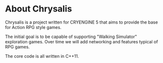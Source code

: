 # About Chrysalis

Chrysalis is a project written for CRYENGINE 5 that aims to provide the base for Action RPG style games.

The initial goal is to be capable of supporting "Walking Simulator" exploration games. Over time we will add networking and features typical of RPG games.

The core code is all written in C++11.